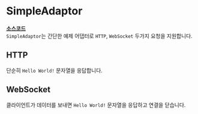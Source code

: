SimpleAdaptor
=====
__[소스코드](SimpleAdaptor.cs)__
<br>
`SimpleAdaptor`는 간단한 예제 어댑터로 `HTTP`, `WebSocket` 두가지 요청을 지원합니다.

HTTP
----
단순히 `Hello World!` 문자열을 응답합니다.

WebSocket
----
클라이언트가 데이터를 보내면 `Hello World!` 문자열을 응답하고 연결을 닫습니다.
